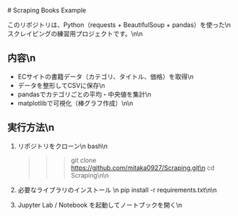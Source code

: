  # Scraping Books Example

このリポジトリは、Python（requests + BeautifulSoup + pandas）を使った\n
スクレイピングの練習用プロジェクトです。\n\n

## 内容\n
- ECサイトの書籍データ（カテゴリ、タイトル、価格）を取得\n
- データを整形してCSVに保存\n
- pandasでカテゴリごとの平均・中央値を集計\n
- matplotlibで可視化（棒グラフ作成）\n\n

## 実行方法\n
1. リポジトリをクローン\n
   bash\n
   >>> git clone https://github.com/mitaka0927/Scraping.git\n
   >>> cd Scraping\n\n

2. 必要なライブラリのインストール \n
   pip install -r requirements.txt\n\n

3. Jupyter Lab / Notebook を起動してノートブックを開く\n
